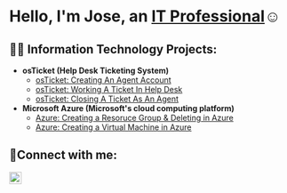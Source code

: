 <h1>Hello, I'm Jose, an <a href="https://linkedin.com/in/JoseMendoza">IT Professional</a>☺</h1>

<h2>👨‍💻 Information Technology Projects:</h2>

- <b>osTicket (Help Desk Ticketing System)</b>
  - [osTicket: Creating An Agent Account](https://github.com/SMendoza8197/osticket-AgentCreation)
  - [osTicket: Working A Ticket In Help Desk](https://github.com/SMendoza8197/osTicket-HelpDesk/blob/main/README.md)
  - [osTicket: Closing A Ticket As An Agent](https://github.com/SMendoza8197/osTicket-ClosingTickets)
- <b>Microsoft Azure (Microsoft's cloud computing platform)</b>  
  - [Azure:  Creating a Resoruce Group & Deleting in Azure](https://github.com/SMendoza8197/ResourceGroupLab)
  - [Azure:  Creating a Virtual Machine in Azure](https://github.com/SMendoza8197/VirtualMachineLab/blob/main/README.md)

<h2>🤳Connect with me:</h2>

[<img align="left" alt="Josh | LinkedIn" width="22px" src="https://cdn.jsdelivr.net/npm/simple-icons@v3/icons/linkedin.svg" />][linkedin]

[linkedin]: (https://www.linkedin.com/in/jose-mendoza-5b1610361/)


